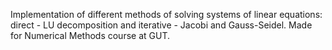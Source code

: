 Implementation of different methods of solving systems of linear equations: direct - LU decomposition and iterative - Jacobi and Gauss-Seidel. Made for Numerical Methods course at GUT.
